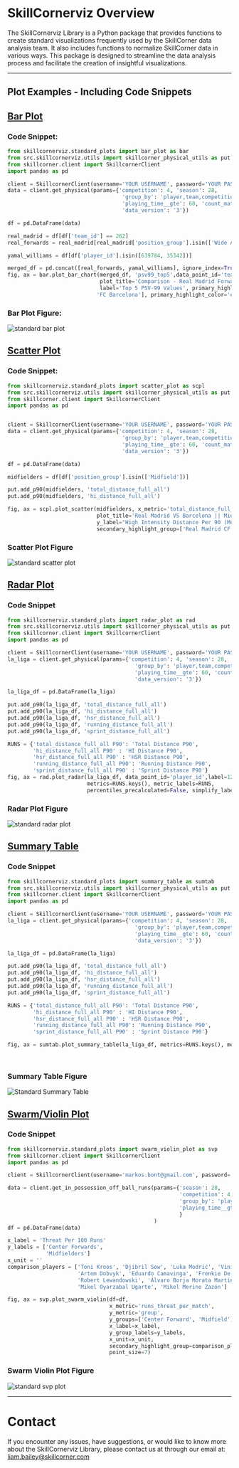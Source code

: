 # SkillCornerviz  Overview
The SkillCornerviz Library is a Python package that provides functions to create standard visualizations
frequently used by the SkillCorner data analysis team. It also includes functions to normalize SkillCorner data
in various ways. This package is designed to streamline the data analysis process and facilitate the creation
of insightful visualizations.

----------------------------------------------------------------------------------------------------------------------------

## Plot Examples - Including Code Snippets
## <u>Bar Plot</u>
### Code Snippet:
```python
from skillcornerviz.standard_plots import bar_plot as bar
from src.skillcornerviz.utils import skillcorner_physical_utils as put
from skillcorner.client import SkillcornerClient
import pandas as pd

client = SkillcornerClient(username='YOUR USERNAME', password='YOUR PASSWORD')
data = client.get_physical(params={'competition': 4, 'season': 28,
                                    'group_by': 'player,team,competition,season,group',
                                    'playing_time__gte': 60, 'count_match__gte':8,
                                    'data_version': '3'})

df = pd.DataFrame(data)

real_madrid = df[df['team_id'] == 262]
real_forwards = real_madrid[real_madrid['position_group'].isin(['Wide Attacker', 'Center Forward'])]

yamal_williams = df[df['player_id'].isin([639784, 35342])]

merged_df = pd.concat([real_forwards, yamal_williams], ignore_index=True)
fig, ax = bar.plot_bar_chart(merged_df, 'psv99_top5',data_point_id='team_name',
                             plot_title='Comparison - Real Madrid Forwards VS Nico Williams & Lamine Yamal',
                             label='Top 5 PSV-99 Values', primary_highlight_group=['Athletic Club de Bilbao',
                            'FC Barcelona'], primary_highlight_color='#17D9BA')
```
### Bar Plot Figure:
![standard bar plot](output/example_plots/bar_plot.png)
## <u>Scatter Plot</u>
### Code Snippet:
```python
from skillcornerviz.standard_plots import scatter_plot as scpl
from src.skillcornerviz.utils import skillcorner_physical_utils as put
from skillcorner.client import SkillcornerClient
import pandas as pd


client = SkillcornerClient(username='YOUR USERNAME', password='YOUR PASSWORD')
data = client.get_physical(params={'competition': 4, 'season': 28,
                                    'group_by': 'player,team,competition,season,group',
                                    'playing_time__gte': 60, 'count_match__gte':8,
                                    'data_version': '3'})

df = pd.DataFrame(data)

midfielders = df[df['position_group'].isin(['Midfield'])]

put.add_p90(midfielders, 'total_distance_full_all')
put.add_p90(midfielders, 'hi_distance_full_all')

fig, ax = scpl.plot_scatter(midfielders, x_metric='total_distance_full_all P90',y_metric='hi_distance_full_all P90', data_point_id='team_name',
                            plot_title='Real Madrid VS Barcelona || Midfielders', x_label='Total distance Per 90 (Meters)',
                            y_label="High Intensity Distance Per 90 (Meters)", primary_highlight_group=['FC Barcelona'], primary_highlight_color='#17D9BA',
                            secondary_highlight_group=['Real Madrid CF'], secondary_highlight_color='#9E4DFF')
```
### Scatter Plot Figure
![standard scatter plot](output/example_plots/scatter_plot.png)

## <u>Radar Plot</u>
### Code Snippet
```python
from skillcornerviz.standard_plots import radar_plot as rad
from src.skillcornerviz.utils import skillcorner_physical_utils as put
from skillcorner.client import SkillcornerClient
import pandas as pd

client = SkillcornerClient(username='YOUR USERNAME', password='YOUR PASSWORD')
la_liga = client.get_physical(params={'competition': 4, 'season': 28,
                                        'group_by': 'player,team,competition,season,group',
                                        'playing_time__gte': 60, 'count_match__gte': 8,
                                        'data_version': '3'})

la_liga_df = pd.DataFrame(la_liga)

put.add_p90(la_liga_df, 'total_distance_full_all')
put.add_p90(la_liga_df, 'hi_distance_full_all')
put.add_p90(la_liga_df, 'hsr_distance_full_all')
put.add_p90(la_liga_df, 'running_distance_full_all')
put.add_p90(la_liga_df, 'sprint_distance_full_all')

RUNS = {'total_distance_full_all P90': 'Total Distance P90',
        'hi_distance_full_all P90' : 'HI Distance P90',
        'hsr_distance_full_all P90' : 'HSR Distance P90',
        'running_distance_full_all P90': 'Running Distance P90',
        'sprint_distance_full_all P90' : 'Sprint Distance P90'}
fig, ax = rad.plot_radar(la_liga_df, data_point_id='player_id',label=12253, plot_title='Average Distances P90 || Vini Jr. 2023/24',
                         metrics=RUNS.keys(), metric_labels=RUNS,
                         percentiles_precalculated=False, simplify_labels=False)
```
### Radar Plot Figure
![standard radar plot](output/example_plots/radar_plot.png)

## <u>Summary Table</u>
### Code Snippet
```python
from skillcornerviz.standard_plots import summary_table as sumtab
from src.skillcornerviz.utils import skillcorner_physical_utils as put
from skillcorner.client import SkillcornerClient
import pandas as pd

client = SkillcornerClient(username='YOUR USERNAME', password='YOUR PASSWORD')
la_liga = client.get_physical(params={'competition': 4, 'season': 28,
                                        'group_by': 'player,team,competition,season,group',
                                        'playing_time__gte': 60, 'count_match__gte': 8,
                                        'data_version': '3'})

la_liga_df = pd.DataFrame(la_liga)

put.add_p90(la_liga_df, 'total_distance_full_all')
put.add_p90(la_liga_df, 'hi_distance_full_all')
put.add_p90(la_liga_df, 'hsr_distance_full_all')
put.add_p90(la_liga_df, 'running_distance_full_all')
put.add_p90(la_liga_df, 'sprint_distance_full_all')

RUNS = {'total_distance_full_all P90': 'Total Distance P90',
        'hi_distance_full_all P90' : 'HI Distance P90',
        'hsr_distance_full_all P90' : 'HSR Distance P90',
        'running_distance_full_all P90': 'Running Distance P90',
        'sprint_distance_full_all P90' : 'Sprint Distance P90'}

fig, ax = sumtab.plot_summary_table(la_liga_df, metrics=RUNS.keys(), metric_col_names=RUNS.values(), players=['Axel Witsel', 'Francis Coquelin',
                                                                                                     'Sergi Darder Moll', 'Toni Kroos',
                                                                                                     'Djibril Sow'])
```
### Summary Table Figure
![Standard Summary Table](output/example_plots/summary_table.png)

## <u>Swarm/Violin Plot</u>
### Code Snippet
```python
from skillcornerviz.standard_plots import swarm_violin_plot as svp
from skillcorner.client import SkillcornerClient
import pandas as pd

client = SkillcornerClient(username='markos.bont@gmail.com', password='Marko$12!!')

data = client.get_in_possession_off_ball_runs(params={'season': 28,
                                                      'competition': 4,
                                                      'group_by': 'player,team,competition,season,group',
                                                      'playing_time__gte': 60, 'count_match__gte': 8
                                                      }
                                              )
df = pd.DataFrame(data)

x_label = 'Threat Per 100 Runs'
y_labels = ['Center Forwards',
            'Midfielders']
x_unit = ''
comparison_players = ['Toni Kroos', 'Djibril Sow', 'Luka Modrić', 'Vinícius José Paixão de Oliveira Júnior',
                      'Artem Dobvyk', 'Eduardo Camavinga', 'Frenkie De Jong', 'Jude Bellingham',
                      'Robert Lewandowski', 'Álvaro Borja Morata Martin', 'Gerard Moreno Balaguero',
                      'Mikel Oyarzabal Ugarte', 'Mikel Merino Zazón']

fig, ax = svp.plot_swarm_violin(df=df,
                                x_metric='runs_threat_per_match',
                                y_metric='group',
                                y_groups=['Center Forward', 'Midfield'],
                                x_label=x_label,
                                y_group_labels=y_labels,
                                x_unit=x_unit,
                                secondary_highlight_group=comparison_players,
                                point_size=7)
```
### Swarm Violin Plot Figure
![standard svp plot](output/example_plots/swarm_violin_plot.png)

----------------------------------------------------------------------------------------------------------------------------

# Contact
If you encounter any issues, have suggestions, or would like to know more about the SkillCornerviz Library,
please contact us at through our email at: liam.bailey@skillcorner.com
